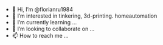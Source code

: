 - 👋 Hi, I’m @florianru1984
- 👀 I’m interested in tinkering, 3d-printing. homeautomation
- 🌱 I’m currently learning ...
- 💞️ I’m looking to collaborate on ...
- 📫 How to reach me ...

<!---
florianru1984/florianru1984 is a ✨ special ✨ repository because its `README.md` (this file) appears on your GitHub profile.
You can click the Preview link to take a look at your changes.
--->
